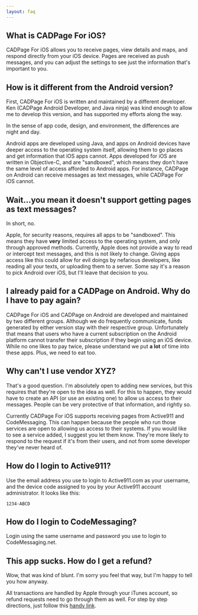 ```yaml
---
layout: faq
---
```


## What is CADPage For iOS?

CADPage For iOS allows you to receive pages, view details and maps, and respond directly from your iOS device. Pages are received as push messages, and you can adjust the settings to see just the information that's important to you.

## How is it different from the Android version?

First, CADPage For iOS is written and maintained by a different developer. Ken (CADPage Android Developer, and Java ninja) was kind enough to allow me to develop this version, and has supported my efforts along the way. 

In the sense of app code, design, and environment, the differences are night and day. 

Android apps are developed using Java, and apps on Android devices have deeper access to the operating system itself, allowing them to go places and get information that iOS apps cannot. Apps developed for iOS are written in Objective-C, and are "sandboxed", which means they don't have the same level of access afforded to Android apps. For instance, CADPage on Android can receive messages as text messages, while CADPage For iOS cannot. 

## Wait...you mean it doesn't support getting pages as text messages?

In short, no. 

Apple, for security reasons, requires all apps to be "sandboxed". This means they have **very** limited access to the operating system, and only through approved methods. Currently, Apple does not provide a way to read or intercept text messages, and this is not likely to change. Giving apps access like this could allow for evil doings by nefarious developers, like reading all your texts, or uploading them to a server. Some say it's a reason to pick Android over iOS, but I'll leave that decision to you.

## I already paid for a CADPage on Android. Why do I have to pay again?

CADPage For iOS and CADPage on Android are developed and maintained by two different groups. Although we do frequently communicate, funds generated by either version stay with their respective group. Unfortunately that means that users who have a current subscription on the Android platform cannot transfer their subscription if they begin using an iOS device. While no one likes to pay twice, please understand we put **a lot** of time into these apps. Plus, we need to eat too.

## Why can't I use vendor XYZ?

That's a good question. I'm absolutely open to adding new services, but this requires that they're open to the idea as well. For this to happen, they would have to create an API (or use an existing one) to allow us access to their messages. People can be very protective of that information, and rightly so.

Currently CADPage For iOS supports receiving pages from Active911 and CodeMessaging. This can happen because the people who run those services are open to allowing us access to their systems. If you would like to see a service added, I suggest you let them know. They're more likely to respond to the request if it's from their users, and not from some developer they've never heard of.

## How do I login to Active911?

Use the email address you use to login to Active911.com as your username, and the device code assigned to you by your Active911 account administrator. It looks like this:
```
1234-ABCD
``` 
## How do I login to CodeMessaging?

Login using the same username and password you use to login to CodeMessaging.net. 

## This app sucks. How do I get a refund? 

Wow, that was kind of blunt. I'm sorry you feel that way, but I'm happy to tell you how anyway.

All transactions are handled by Apple through your iTunes account, so refund requests need to go through them as well. For step by step directions, just follow this [handy link](http://m.imore.com/how-request-refund-itunes-or-app-store-purchase).